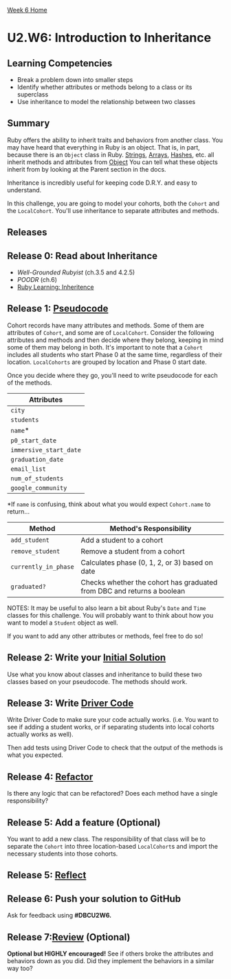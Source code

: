 [Week 6 Home](../)

# U2.W6: Introduction to Inheritance

## Learning Competencies
- Break a problem down into smaller steps
- Identify whether attributes or methods belong to a class or its superclass
- Use inheritance to model the relationship between two classes

## Summary
Ruby offers the ability to inherit traits and behaviors from another class. You may have heard that everything in Ruby is an object. That is, in part, because there is an `Object` class in Ruby. [Strings](http://www.ruby-doc.org/core-2.1.3/String.html), [Arrays](http://www.ruby-doc.org/core-2.1.3/Array.html), [Hashes](http://www.ruby-doc.org/core-2.1.3/Hash.html), etc. all inherit methods and attributes from [Object](http://www.ruby-doc.org/core-2.1.3/Object.html) You can tell what these objects inherit from by looking at the Parent section in the docs.

Inheritance is incredibly useful for keeping code D.R.Y. and easy to understand.

In this challenge, you are going to model your cohorts, both the `Cohort` and the `LocalCohort`. You'll use inheritance to separate attributes and methods.

## Releases

## Release 0: Read about Inheritance
- *Well-Grounded Rubyist* (ch.3.5 and 4.2.5)
- *POODR* (ch.6)
- [Ruby Learning: Inheritence](http://rubylearning.com/satishtalim/ruby_inheritance.html)

## Release 1: [Pseudocode](https://github.com/Devbootcamp/phase-0-handbook/blob/master/coding-references/pseudocode.md)

Cohort records have many attributes and methods. Some of them are attributes of `Cohort`, and some are of `LocalCohort`. Consider the following attributes and methods and then decide where they belong, keeping in mind some of them may belong in both. It's important to note that a `Cohort` includes all students who start Phase 0 at the same time, regardless of their location. `LocalCohorts` are grouped by location and Phase 0 start date.

Once you decide where they go, you'll need to write pseudocode for each of the methods.

Attributes |
-----------|
`city`     |
`students` |
`name`*|
`p0_start_date` |
`immersive_start_date`|
`graduation_date` |
`email_list` |
`num_of_students` |
`google_community` |

*If `name` is confusing, think about what you would expect `Cohort.name` to return...

Method | Method's Responsibility
--------|---------------------
`add_student` | Add a student to a cohort
`remove_student` | Remove a student from a cohort
`currently_in_phase` | Calculates phase (0, 1, 2, or 3) based on date
`graduated?` | Checks whether the cohort has graduated from DBC and returns a boolean

NOTES: It may be useful to also learn a bit about Ruby's `Date` and `Time` classes for this challenge. You will probably want to think about how you want to model a `Student` object as well.

If you want to add any other attributes or methods, feel free to do so!

## Release 2: Write your [Initial Solution](https://github.com/Devbootcamp/phase-0-handbook/blob/master/coding-references/initial-solution.md)

Use what you know about classes and inheritance to build these two classes based on your pseudocode. The methods should work.

## Release 3: Write [Driver Code](https://github.com/Devbootcamp/phase-0-handbook/blob/master/coding-references/driver-code.md)

Write Driver Code to make sure your code actually works. (i.e. You want to see if adding a student works, or if separating students into local cohorts actually works as well).

Then add tests using Driver Code to check that the output of the methods is what you expected.

## Release 4: [Refactor](https://github.com/Devbootcamp/phase-0-handbook/blob/master/coding-references/refactoring.md)
Is there any logic that can be refactored? Does each method have a single responsibility?

## Release 5: Add a feature (Optional)
You want to add a new class. The responsibility of that class will be to separate the `Cohort` into three location-based `LocalCohort`s and import the necessary students into those cohorts.

## Release 5: [Reflect](https://github.com/Devbootcamp/phase-0-handbook/blob/master/coding-references/reflection-guidelines.md)

## Release 6: Push your solution to GitHub
Ask for feedback using **#DBCU2W6.**

## Release 7:[Review](https://github.com/Devbootcamp/phase-0-handbook/blob/master/coding-references/review.md) (Optional)
**Optional but HIGHLY encouraged!** See if others broke the attributes and behaviors down as you did. Did they implement the behaviors in a similar way too?
